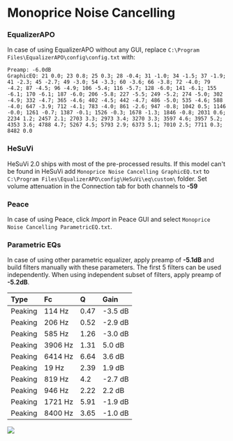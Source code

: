 # Monoprice Noise Cancelling

### EqualizerAPO
In case of using EqualizerAPO without any GUI, replace `C:\Program Files\EqualizerAPO\config\config.txt`
with:
```
Preamp: -6.0dB
GraphicEQ: 21 0.0; 23 0.8; 25 0.3; 28 -0.4; 31 -1.0; 34 -1.5; 37 -1.9; 41 -2.3; 45 -2.7; 49 -3.0; 54 -3.3; 60 -3.6; 66 -3.8; 72 -4.0; 79 -4.2; 87 -4.5; 96 -4.9; 106 -5.4; 116 -5.7; 128 -6.0; 141 -6.1; 155 -6.1; 170 -6.1; 187 -6.0; 206 -5.8; 227 -5.5; 249 -5.2; 274 -5.0; 302 -4.9; 332 -4.7; 365 -4.6; 402 -4.5; 442 -4.7; 486 -5.0; 535 -4.6; 588 -4.0; 647 -3.9; 712 -4.1; 783 -4.0; 861 -2.6; 947 -0.8; 1042 0.5; 1146 -0.0; 1261 -0.7; 1387 -0.1; 1526 -0.3; 1678 -1.3; 1846 -0.8; 2031 0.6; 2234 1.2; 2457 2.1; 2703 3.3; 2973 3.4; 3270 3.3; 3597 4.6; 3957 5.2; 4353 3.6; 4788 4.7; 5267 4.5; 5793 2.9; 6373 5.1; 7010 2.5; 7711 0.3; 8482 0.0
```

### HeSuVi
HeSuVi 2.0 ships with most of the pre-processed results. If this model can't be found in HeSuVi add
`Monoprice Noise Cancelling GraphicEQ.txt` to `C:\Program Files\EqualizerAPO\config\HeSuVi\eq\custom\` folder.
Set volume attenuation in the Connection tab for both channels to **-59**

### Peace
In case of using Peace, click *Import* in Peace GUI and select `Monoprice Noise Cancelling ParametricEQ.txt`.

### Parametric EQs
In case of using other parametric equalizer, apply preamp of **-5.1dB** and build filters manually
with these parameters. The first 5 filters can be used independently.
When using independent subset of filters, apply preamp of **-5.2dB**.

| Type    | Fc      |    Q | Gain    |
|:--------|:--------|:-----|:--------|
| Peaking | 114 Hz  | 0.47 | -3.5 dB |
| Peaking | 206 Hz  | 0.52 | -2.9 dB |
| Peaking | 585 Hz  | 1.26 | -3.0 dB |
| Peaking | 3906 Hz | 1.31 | 5.0 dB  |
| Peaking | 6414 Hz | 6.64 | 3.6 dB  |
| Peaking | 19 Hz   | 2.39 | 1.9 dB  |
| Peaking | 819 Hz  | 4.2  | -2.7 dB |
| Peaking | 946 Hz  | 2.22 | 2.2 dB  |
| Peaking | 1721 Hz | 5.91 | -1.9 dB |
| Peaking | 8400 Hz | 3.65 | -1.0 dB |

![](https://raw.githubusercontent.com/jaakkopasanen/AutoEq/master/results/rtings/sbaf-serious/Monoprice%20Noise%20Cancelling/Monoprice%20Noise%20Cancelling.png)
